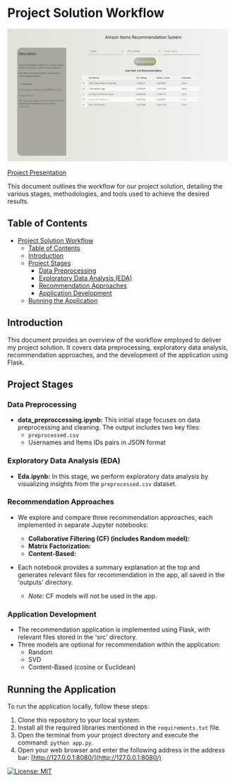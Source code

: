 # Project Solution Workflow
<img src= https://github.com/RamiFisher1992/rs-amazon/blob/be4767a7ea1f59e29e67bf3c6230f5751acc0d38/readme-image/app-image.PNG alt="Alt Text" width="500" height="300">


[Project Presentation](https://github.com/RamiFisher1992/rs-amazon/blob/main/Product%20Rating%20Prediction.pdf)

This document outlines the workflow for our project solution, detailing the various stages, methodologies, and tools used to achieve the desired results.

## Table of Contents

- [Project Solution Workflow](#project-solution-workflow)
  - [Table of Contents](#table-of-contents)
  - [Introduction](#introduction)
  - [Project Stages](#project-stages)
    - [Data Preprocessing](#data-preprocessing)
    - [Exploratory Data Analysis (EDA)](#exploratory-data-analysis-eda)
    - [Recommendation Approaches](#recommendation-approaches)
    - [Application Development](#application-development)
  - [Running the Application](#running-the-application)

## Introduction

This document provides an overview of the workflow employed to deliver my project solution. It covers data preprocessing, exploratory data analysis, recommendation approaches, and the development of the application using Flask.

## Project Stages

### Data Preprocessing

- **data_preproccessing.ipynb:** This initial stage focuses on data preprocessing and cleaning. The output includes two key files:
   - `preprocessed.csv`
   - Usernames and Items IDs pairs in JSON format

### Exploratory Data Analysis (EDA)

- **Eda.ipynb:** In this stage, we perform exploratory data analysis by visualizing insights from the `preprocessed.csv` dataset.

### Recommendation Approaches

- We explore and compare three recommendation approaches, each implemented in separate Jupyter notebooks:
   - **Collaborative Filtering (CF) (includes Random model):**
   - **Matrix Factorization:** 
   - **Content-Based:** 

- Each notebook provides a summary explanation at the top and generates relevant files for recommendation in the app, all saved in the 'outputs' directory.
   - *Note:* CF models will not be used in the app.

### Application Development

- The recommendation application is implemented using Flask, with relevant files stored in the 'src' directory.
- Three models are optional for recommendation within the application:
   - Random
   - SVD
   - Content-Based (cosine or Euclidean)

## Running the Application

To run the application locally, follow these steps:

1. Clone this repository to your local system.
2. Install all the required libraries mentioned in the `requirements.txt` file.
3. Open the terminal from your project directory and execute the command: `python app.py`.
4. Open your web browser and enter the following address in the address bar: [http://127.0.0.1:8080/](http://127.0.0.1:8080/)

[![License: MIT](https://img.shields.io/badge/License-MIT-yellow.svg)](https://opensource.org/licenses/MIT)


